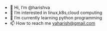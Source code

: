 - 👋 Hi, I’m @harishva
- 👀 I’m interested in linux,k8s,cloud computing 
- 🌱 I’m currently learning python programming
- 📫 How to reach me vaharish@gmail.com

<!---
harishva/harishva is a ✨ special ✨ repository because its `README.md` (this file) appears on your GitHub profile.
You can click the Preview link to take a look at your changes.
--->
